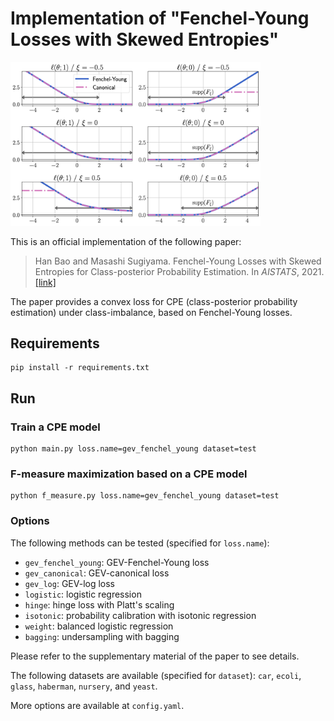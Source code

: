 Implementation of "Fenchel-Young Losses with Skewed Entropies"
==============================================================

<img src="https://github.com/levelfour/GEV_Fenchel_Young_Loss/raw/master/loss.png" width=400px />

This is an official implementation of the following paper:

> Han Bao and Masashi Sugiyama. Fenchel-Young Losses with Skewed Entropies for Class-posterior Probability Estimation. In _AISTATS_, 2021. [[link]](http://proceedings.mlr.press/v130/bao21b.html)

The paper provides a convex loss for CPE (class-posterior probability estimation) under class-imbalance,
based on Fenchel-Young losses.

## Requirements

```
pip install -r requirements.txt
```

## Run

### Train a CPE model

```
python main.py loss.name=gev_fenchel_young dataset=test
```

### F-measure maximization based on a CPE model

```
python f_measure.py loss.name=gev_fenchel_young dataset=test
```

### Options

The following methods can be tested (specified for `loss.name`):

+ `gev_fenchel_young`: GEV-Fenchel-Young loss
+ `gev_canonical`: GEV-canonical loss
+ `gev_log`: GEV-log loss
+ `logistic`: logistic regression
+ `hinge`: hinge loss with Platt's scaling
+ `isotonic`: probability calibration with isotonic regression
+ `weight`: balanced logistic regression
+ `bagging`: undersampling with bagging

Please refer to the supplementary material of the paper to see details.

The following datasets are available (specified for `dataset`): `car`, `ecoli`, `glass`, `haberman`, `nursery`, and `yeast`.

More options are available at `config.yaml`.
